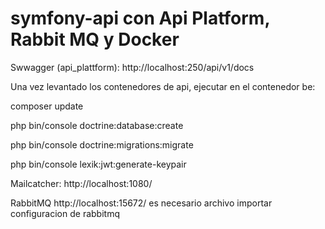 # symfony-api con Api Platform, Rabbit MQ y Docker

Swwagger (api_plattform): 
http://localhost:250/api/v1/docs

Una vez levantado los contenedores de api, ejecutar en el contenedor be:

composer update

php bin/console doctrine:database:create

php bin/console doctrine:migrations:migrate

php bin/console lexik:jwt:generate-keypair

Mailcatcher:
http://localhost:1080/

RabbitMQ
http://localhost:15672/
es necesario archivo importar configuracion de rabbitmq 

